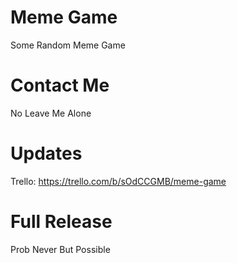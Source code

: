 # Meme Game
Some Random Meme Game
# Contact Me
No Leave Me Alone
# Updates
Trello: https://trello.com/b/sOdCCGMB/meme-game
# Full Release
Prob Never But Possible
